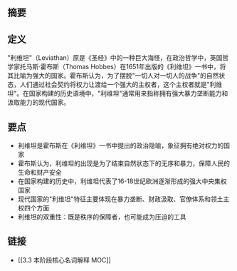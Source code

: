 ## 摘要


## 定义
"利维坦"（Leviathan）原是《圣经》中的一种巨大海怪，在政治哲学中，英国哲学家托马斯·霍布斯（Thomas Hobbes）在1651年出版的《利维坦》一书中，将其比喻为强大的国家。霍布斯认为，为了摆脱"一切人对一切人的战争"的自然状态，人们通过社会契约将权力让渡给一个强大的主权者，这个主权者就是"利维坦"。在国家构建的历史语境中，"利维坦"通常用来指称拥有强大暴力垄断能力和汲取能力的现代国家。

## 要点
- 利维坦是霍布斯在《利维坦》一书中提出的政治隐喻，象征拥有绝对权力的国家
- 霍布斯认为，利维坦的出现是为了结束自然状态下的无序和暴力，保障人民的生命和财产安全
- 在国家构建的历史中，利维坦代表了16-18世纪欧洲逐渐形成的强大中央集权国家
- 现代国家的"利维坦"特征主要体现在暴力垄断、财政汲取、官僚体系和领土主权四个方面
- 利维坦的双重性：既是秩序的保障者，也可能成为压迫的工具

## 链接
- [[3.3 本阶段核心名词解释 MOC]]
